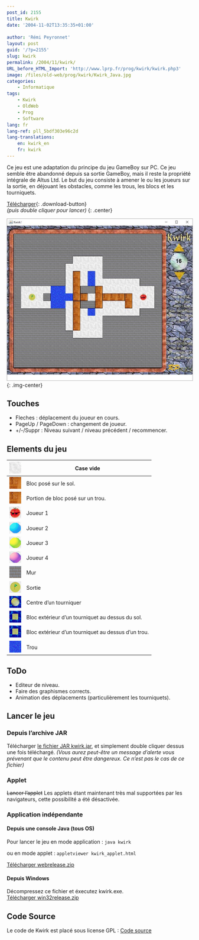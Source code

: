 ```yaml
---
post_id: 2155
title: Kwirk
date: '2004-11-02T13:35:35+01:00'

author: 'Rémi Peyronnet'
layout: post
guid: '/?p=2155'
slug: kwirk
permalink: /2004/11/kwirk/
URL_before_HTML_Import: 'http://www.lprp.fr/prog/kwirk/kwirk.php3'
image: /files/old-web/prog/kwirk/Kwirk_Java.jpg
categories:
    - Informatique
tags:
    - Kwirk
    - OldWeb
    - Prog
    - Software
lang: fr
lang-ref: pll_5bdf303e96c2d
lang-translations:
    en: kwirk_en
    fr: kwirk
---
```


Ce jeu est une adaptation du principe du jeu GameBoy sur PC. Ce jeu semble être abandonné depuis sa sortie GameBoy, mais il reste la propriété intégrale de Altus Ltd. Le but du jeu consiste à amener le ou les joueurs sur la sortie, en déjouant les obstacles, comme les trous, les blocs et les tourniquets.

[Télécharger](/files/old-web/prog/kwirk/kwirk.jar){: .download-button}  
*(puis double cliquer pour lancer)*
{: .center}

![](/files/old-web/prog/kwirk/Kwirk_Java.jpg){: .img-center}

## Touches

- Fleches : déplacement du joueur en cours.
- PageUp / PageDown : changement de joueur.
- +/-/Suppr : Niveau suivant / niveau précédent / recommencer.

## Elements du jeu

| ![Blanc](/files/old-web/prog/kwirk/imgs/k_blanc.gif) | Case vide |
|---|---|
| ![Bloc_sol](/files/old-web/prog/kwirk/imgs/k_bloc_sol.gif) | Bloc posé sur le sol. |
| ![Bloc_trou](/files/old-web/prog/kwirk/imgs/k_bloc_trou.gif) | Portion de bloc posé sur un trou. |
| ![joueur1](/files/old-web/prog/kwirk/imgs/k_joueur1.gif) | Joueur 1 |
| ![joueur2](/files/old-web/prog/kwirk/imgs/k_joueur2.gif) | Joueur 2 |
| ![joueur3](/files/old-web/prog/kwirk/imgs/k_joueur3.gif) | Joueur 3 |
| ![joueur4](/files/old-web/prog/kwirk/imgs/k_joueur4.gif) | Joueur 4 |
| ![mur](/files/old-web/prog/kwirk/imgs/k_mur.gif) | Mur |
| ![sortie](/files/old-web/prog/kwirk/imgs/k_sortie.gif) | Sortie |
| ![tourn_centre](/files/old-web/prog/kwirk/imgs/k_tourn_centre.gif) | Centre d’un tourniquer |
| ![tourn_ext_sol](/files/old-web/prog/kwirk/imgs/k_tourn_ext_sol.gif) | Bloc extérieur d’un tourniquet au dessus du sol. |
| ![tourn_ext_trou](/files/old-web/prog/kwirk/imgs/k_tourn_ext_trou.gif) | Bloc extérieur d’un tourniquet au dessus d’un trou. |
| ![trou](/files/old-web/prog/kwirk/imgs/k_trou.gif) | Trou |

## ToDo

- Editeur de niveau.
- Faire des graphismes corrects.
- Animation des déplacements (particulièrement les tourniquets).

## Lancer le jeu

### Depuis l’archive JAR

Télécharger [le fichier JAR kwirk.jar](/files/old-web/prog/kwirk/kwirk.jar), et simplement double cliquer dessus une fois téléchargé. *(Vous aurez peut-être un message d’alerte vous prévenant que le contenu peut être dangereux. Ce n’est pas le cas de ce fichier)*

### Applet

<del>Lancer l’applet</del> Les applets étant maintenant très mal supportées par les navigateurs, cette possibilité a été désactivée.

### Application indépendante

#### Depuis une console Java (tous OS)

Pour lancer le jeu en mode application : `java kwirk`

ou en mode applet : `appletviewer kwirk_applet.html`

[Télécharger webrelease.zip](/files/old-web/prog/kwirk/webrelease.zip)

#### Depuis Windows

Décompressez ce fichier et éxecutez kwirk.exe.  
[Télécharger win32release.zip](/files/old-web/prog/kwirk/win32release.zip)

## Code Source

Le code de Kwirk est placé sous license GPL : [Code source](/files/old-web/prog/kwirk/kwirk.java)